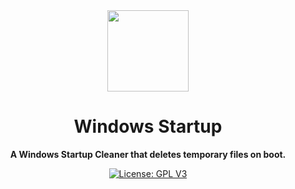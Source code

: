 <div align="center">

<img src=".\WinOSIcon.ico" width="130" />

# Windows Startup
**A Windows Startup Cleaner that deletes temporary files on boot.**

[![License: GPL V3](https://img.shields.io/badge/License-GPL%20V3-blue.svg)](https://opensource.org/licenses/GPL-3.0)
